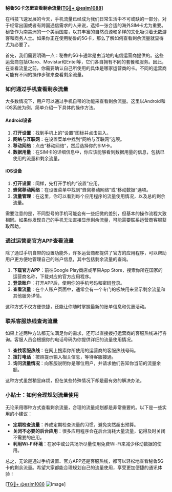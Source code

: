 **秘鲁5G卡怎麽查看剩余流量[[TG💪+ @esim1088](https://t.me/s/esim1088)]**

在科技飞速发展的今天，手机流量已经成为我们日常生活中不可或缺的一部分。对于经常出国或者有跨国通信需求的人来说，选择一张合适的海外SIM卡尤为重要。秘鲁作为南美洲的一个美丽国度，以其丰富的自然资源和多样的文化吸引着无数游客和商务人士。如果你正在使用秘鲁的5G卡，那么了解如何查看剩余流量就显得尤为必要了。

首先，我们需要明确一点：秘鲁的5G卡通常是由当地的电信运营商提供的。这些运营商包括Claro、Movistar和Entel等，它们各自拥有不同的套餐和服务。因此，在查看流量之前，你需要确认自己所使用的具体是哪家运营商的卡。不同的运营商可能有不同的操作步骤来查看剩余流量。

### 如何通过手机查看剩余流量

大多数情况下，用户可以通过手机自带的功能来查看剩余流量。这里以Android和iOS系统为例，简单介绍一下具体的操作方法。

#### Android设备

1. **打开设置**：找到手机上的“设置”图标并点击进入。
2. **网络与互联网**：在设置菜单中找到“网络与互联网”选项。
3. **移动网络**：点击“移动网络”，然后选择你的SIM卡。
4. **数据用量**：在SIM卡的详细信息中，你应该能够看到数据用量的信息，包括已使用的流量和剩余流量。

#### iOS设备

1. **打开设置**：同样，先打开手机的“设置”应用。
2. **蜂窝移动网络**：在设置菜单中找到“蜂窝移动网络”或“移动数据”选项。
3. **流量管理**：在这里，你可以看到每个应用程序的流量使用情况，以及总的剩余流量。

需要注意的是，不同型号的手机可能会有一些细微的差别，但基本的操作流程大致相同。如果你发现自己的手机无法直接显示剩余流量，可能需要联系运营商客服获取帮助。

### 通过运营商官方APP查看流量

除了通过手机自带的设置功能外，许多运营商都提供了官方的应用程序，可以帮助用户更方便地管理自己的账户信息，其中包括剩余流量的查询。

1. **下载官方APP**：前往Google Play商店或苹果App Store，搜索你所在国家的运营商名称，下载对应的官方应用程序。
2. **登录账户**：打开APP后，使用你的手机号码和密码登录。
3. **查看流量**：在个人账户页面中，通常会有一个专门的板块用来显示剩余流量和其他服务详情。

这种方式不仅方便快捷，还能让你随时掌握最新的账单信息和优惠活动。

### 联系客服热线查询流量

如果上述两种方法都无法满足你的需求，还可以直接拨打运营商的客服热线进行咨询。客服人员会根据你的电话号码为你提供详细的流量使用情况。

1. **查找客服热线**：在网上搜索你所使用的运营商的客服热线号码。
2. **拨打电话**：按照提示输入相关信息，等待客服接通。
3. **询问流量情况**：向客服说明你是哪位用户，并请求他们告知你当前的流量余额。

这种方式虽然稍显麻烦，但在某些特殊情况下却是最有效的解决办法。

### 小贴士：如何合理规划流量使用

无论采用哪种方式查看剩余流量，合理的流量规划都是非常重要的。以下是一些实用的小建议：

- **定期检查流量**：养成定期检查流量的习惯，避免突然超出预算。
- **关闭不必要的后台应用**：很多应用程序会在后台消耗大量流量，记得及时关闭不需要的应用。
- **利用Wi-Fi环境**：在家中或公共场所尽量使用免费Wi-Fi来减少移动数据的使用。

总之，无论是通过手机设置、官方APP还是客服热线，都可以轻松地查看秘鲁5G卡的剩余流量。希望大家都能合理规划自己的流量使用，享受更加便捷的通讯体验！

[[TG💪+ @esim1088](https://t.me/s/esim1088) ![Image](https://i.postimg.cc/4NQfJmqS/Snipaste-2025-05-13-00-14-12.png)]